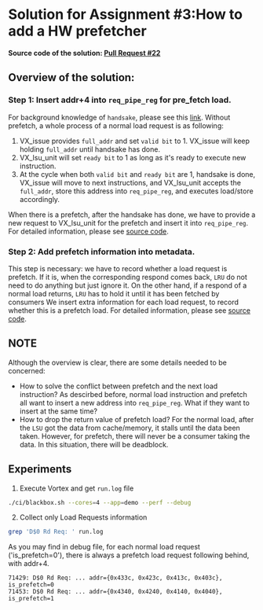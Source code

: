 # Solution for Assignment #3:How to add a HW prefetcher

**Source code of the solution: [Pull Request #22](https://github.com/vortexgpgpu/vortex/pull/22)**

## Overview of the solution:

### Step 1: Insert addr+4 into `req_pipe_reg` for pre_fetch load.

For background knowledge of `handsake`, please see this [link](http://fpgacpu.ca/fpga/handshake.html).
Without prefetch, a whole process of a normal load request is as following:

1. VX_issue provides `full_addr` and set `valid bit` to 1. VX_issue will keep holding `full_addr` until handsake has done.
2. VX_lsu_unit will set `ready bit` to 1 as long as it's ready to execute new instruction.
3. At the cycle when both `valid bit` and `ready bit` are 1, handsake is done, VX_issue will move to next instructions, and VX_lsu_unit accepts the `full_addr`, store this address into `req_pipe_reg`, and executes load/store accordingly.

When there is a prefetch, after the handsake has done, we have to provide a new request to VX_lsu_unit for the prefetch and insert it into `req_pipe_reg`. For detailed information, please see [source code](https://github.com/vortexgpgpu/vortex/pull/22/files#diff-e7c7dffbfe7b26e92b9b1675965b8920f4acaf6c337f1a53d837738231898465R57).

### Step 2: Add prefetch information into metadata.

This step is necessary: we have to record whether a load request is prefetch. If it is, when the corresponding respond comes back, `LRU` do not need to do anything but just ignore it. On the other hand, if a respond of a normal load returns, `LRU` has to hold it until it has been fetched by consumers We insert extra information for each load request, to record whether this is a prefetch load. For detailed information, please see [source code](https://github.com/vortexgpgpu/vortex/pull/22/files#diff-e7c7dffbfe7b26e92b9b1675965b8920f4acaf6c337f1a53d837738231898465R132).

## NOTE

Although the overview is clear, there are some details needed to be concerned:

- How to solve the conflict between prefetch and the next load instruction?
  As descirbed before, normal load instruction and prefetch all want to insert a new address into `req_pipe_reg`. What if they want to insert at the same time?
- How to drop the return value of prefetch load? For the normal load, after the `LSU` got the data from cache/memory, it stalls until the data been taken. However, for prefetch, there will never be a consumer taking the data. In this situation, there will be deadblock.

## Experiments

1. Execute Vortex and get `run.log` file

```bash
./ci/blackbox.sh --cores=4 --app=demo --perf --debug
```

2. Collect only Load Requests information

```bash
grep 'D$0 Rd Req: ' run.log
```

As you may find in debug file, for each normal load request ('is_prefetch=0'), there is always a prefetch load request following behind, with addr+4.

```
71429: D$0 Rd Req: ... addr={0x433c, 0x423c, 0x413c, 0x403c}, is_prefetch=0
71453: D$0 Rd Req: ... addr={0x4340, 0x4240, 0x4140, 0x4040}, is_prefetch=1
```
